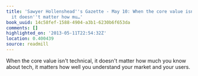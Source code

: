 ```yaml
---
title: 'Sawyer Hollenshead''s Gazette - May 10: When the core value isn''t technical,
  it doesn''t matter how mu…'
book_uuid: 14c58fef-1588-4904-a3b1-6230b6f653da
comments: []
highlighted_on: '2013-05-11T22:54:32Z'
location: 0.400439
source: readmill
---
```


When the core value isn't technical, it doesn't matter how much you know about tech, it matters how well you understand your market and your users.